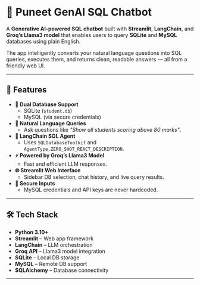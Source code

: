 # 🦁 Puneet GenAI SQL Chatbot

A **Generative AI-powered SQL chatbot** built with **Streamlit**, **LangChain**, and **Groq’s Llama3 model** that enables users to query **SQLite** and **MySQL** databases using plain English.

The app intelligently converts your natural language questions into SQL queries, executes them, and returns clean, readable answers — all from a friendly web UI.

---

## 🚀 Features
- **🔄 Dual Database Support**
  - SQLite (`student.db`)
  - MySQL (via secure credentials)
- **💬 Natural Language Queries**
  - Ask questions like *"Show all students scoring above 80 marks"*.
- **🧠 LangChain SQL Agent**
  - Uses `SQLDatabaseToolkit` and `AgentType.ZERO_SHOT_REACT_DESCRIPTION`.
- **⚡ Powered by Groq’s Llama3 Model**
  - Fast and efficient LLM responses.
- **🌐 Streamlit Web Interface**
  - Sidebar DB selection, chat history, and live query results.
- **🔐 Secure Inputs**
  - MySQL credentials and API keys are never hardcoded.

---

## 🛠 Tech Stack
- **Python 3.10+**
- **Streamlit** – Web app framework
- **LangChain** – LLM orchestration
- **Groq API** – Llama3 model integration
- **SQLite** – Local DB storage
- **MySQL** – Remote DB support
- **SQLAlchemy** – Database connectivity

---
